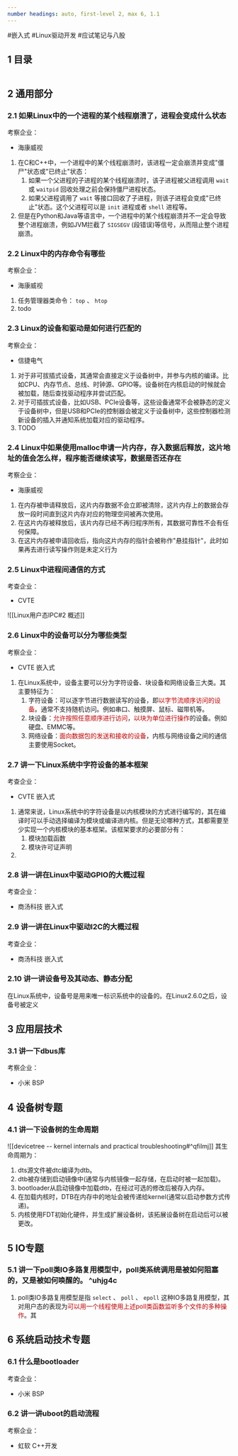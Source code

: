 ```yaml
---
number headings: auto, first-level 2, max 6, 1.1
---
```

#嵌入式 #Linux驱动开发 #应试笔记与八股 

## 1 目录

```toc
```

## 2 通用部分

### 2.1 如果Linux中的一个进程的某个线程崩溃了，进程会变成什么状态

考察企业：
- 海康威视

1. 在C和C++中，一个进程中的某个线程崩溃时，该进程一定会崩溃并变成"僵尸"状态或"已终止"状态：
	1. 如果一个父进程的子进程的某个线程崩溃时，该子进程被父进程调用 `wait` 或 `waitpid` 回收处理之前会保持僵尸进程状态。
	2. 如果父进程调用了 `wait` 等接口回收了子进程，则该子进程会变成"已终止"状态。这个父进程可以是 `init` 进程或者 `shell` 进程等。
2. 但是在Python和Java等语言中，一个进程中的某个线程崩溃并不一定会导致整个进程崩溃，例如JVM拦截了 `SIGSEGV` (段错误)等信号，从而阻止整个进程崩溃。

### 2.2 Linux中的内存命令有哪些

考察企业：
- 海康威视

1. 任务管理器类命令： `top` 、 `htop` 
2. todo

### 2.3 Linux的设备和驱动是如何进行匹配的

考察企业：
- 信捷电气

1. 对于非可拔插式设备，其通常会直接定义于设备树中，并参与内核的编译。比如CPU、内存节点、总线、时钟源、GPIO等。设备树在内核启动的时候就会被加载，随后查找驱动程序并尝试匹配。
2. 对于可插拔式设备，比如USB、PCIe设备等，这些设备通常不会被静态的定义于设备树中，但是USB和PCIe的控制器会被定义于设备树中，这些控制器检测新设备的插入并通知系统加载对应的驱动程序。
3. TODO

### 2.4 Linux中如果使用malloc申请一片内存，存入数据后释放，这片地址的值会怎么样，程序能否继续读写，数据是否还存在

考察企业：
- 海康威视

1. 在内存被申请释放后，这片内存数据不会立即被清除，这片内存上的数据会存放一段时间直到这片内存对应的物理空间被再次使用。
2. 在这片内存被释放后，该片内存已经不再归程序所有，其数据可靠性不会有任何保障。
3. 在这片内存被申请回收后，指向这片内存的指针会被称作"悬挂指针"，此时如果再去进行读写操作则是未定义行为

### 2.5 Linux中进程间通信的方式

考查企业：
- CVTE

![[Linux用户态IPC#2 概述]]

### 2.6 Linux中的设备可以分为哪些类型

考察企业：
- CVTE 嵌入式

1. 在Linux系统中，设备主要可以分为字符设备、块设备和网络设备三大类。其主要特征为：
	1. 字符设备：可以逐字节进行数据读写的设备，即<font color="#c00000">以字节流顺序访问的设备</font>。通常不支持随机访问。例如串口、触摸屏、鼠标、磁带机等。
	2. 块设备：<font color="#c00000">允许按照任意顺序进行访问</font>，<font color="#c00000">以块为单位进行操作</font>的设备。例如硬盘、EMMC等。
	3. 网络设备：<font color="#c00000">面向数据包的发送和接收的设备</font>，内核与网络设备之间的通信主要使用Socket。

### 2.7 讲一下Linux系统中字符设备的基本框架

考查企业：
- CVTE 嵌入式

1. 通常来说，Linux系统中的字符设备是以内核模块的方式进行编写的，其在编译时可以手动选择编译为模块或编译进内核。但是无论哪种方式，其都需要至少实现一个内核模块的基本框架。该框架要求的必要部分有：
	1. 模块加载函数
	2. 模块许可证声明
2. 



### 2.8 讲一讲在Linux中驱动GPIO的大概过程

考查企业：
- 商汤科技 嵌入式

### 2.9 讲一讲在Linux中驱动I2C的大概过程

考查企业：
- 商汤科技 嵌入式

### 2.10 讲一讲设备号及其动态、静态分配

在Linux系统中，设备号是用来唯一标识系统中的设备的。在Linux2.6.0之后，设备号被定义


## 3 应用层技术

### 3.1 讲一下dbus库

考察企业：
- 小米 BSP

## 4 设备树专题

### 4.1 讲一下设备树的生命周期

![[devicetree -- kernel internals and practical troubleshooting#^qfilmj]]
其生命周期为：
1. dts源文件被dtc编译为dtb。
2. dtb被存储到启动镜像中(通常与内核镜像一起存储，在启动时被一起加载)。
3. bootloader从启动镜像中加载dtb，在经过可选的修改后被存入内存。
4. 在加载内核时，DTB在内存中的地址会被传递给kernel(通常以启动参数方式传递)。
5. 内核使用FDT初始化硬件，并生成扩展设备树，该拓展设备树在启动后可以被更改。

## 5 IO专题

### 5.1 讲一下poll类IO多路复用模型中，poll类系统调用是被如何阻塞的，又是被如何唤醒的。 ^uhjg4c

1. poll类IO多路复用模型是指 `select` 、 `poll` 、 `epoll` 这种IO多路复用模型，其对用户态的表现为<font color="#c00000">可以用一个线程使用上述poll类函数监听多个文件的多种操作</font>。其


## 6 系统启动技术专题

### 6.1 什么是bootloader

考查企业：
- 小米 BSP


### 6.2 讲一讲uboot的启动流程

考察企业：
- 虹软 C++开发

